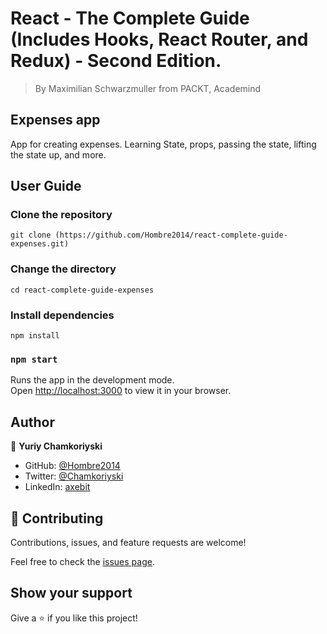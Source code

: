 # React - The Complete Guide (Includes Hooks, React Router, and Redux) - Second Edition.

> By Maximilian Schwarzmuller from PACKT, Academind

## Expenses app

App for creating expenses. Learning State, props, passing the state, lifting the state up, and more.

## User Guide

### Clone the repository

`git clone (https://github.com/Hombre2014/react-complete-guide-expenses.git)`

### Change the directory

`cd react-complete-guide-expenses`

### Install dependencies

`npm install`

### `npm start`

Runs the app in the development mode.\
Open [http://localhost:3000](http://localhost:3000) to view it in your browser.

## Author

👤 **Yuriy Chamkoriyski**

- GitHub: [@Hombre2014](https://github.com/Hombre2014)
- Twitter: [@Chamkoriyski](https://twitter.com/Chamkoriyski)
- LinkedIn: [axebit](https://linkedin.com/in/axebit)

## 🤝 Contributing

Contributions, issues, and feature requests are welcome!

Feel free to check the [issues page](https://github.com/Hombre/react-complete-guide-expenses/issues).

## Show your support

Give a ⭐️ if you like this project!
